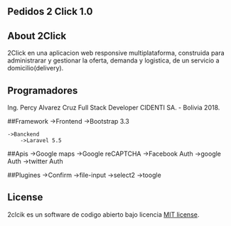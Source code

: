 <h2 class="text-center">Pedidos 2 Click 1.0</h2>

## About 2Click	

2Click en una aplicacion web responsive multiplataforma, construida para administrarar y gestionar la oferta, demanda y logistica, de un servicio a domicilio(delivery).

## Programadores

Ing. Percy Alvarez Cruz
Full Stack Developer
CIDENTI SA. - Bolivia 2018.

##Framework
	->Frontend
		->Bootstrap 3.3

	->Banckend
		->Laravel 5.5

##Apis
	->Google maps
	->Google reCAPTCHA
	->Facebook Auth
	->google Auth
	->twitter Auth

##Plugines
	->Confirm
	->file-input
	->select2
	->toogle

## License

2clcik es un software de codigo abierto bajo licencia [MIT license](http://opensource.org/licenses/MIT).

